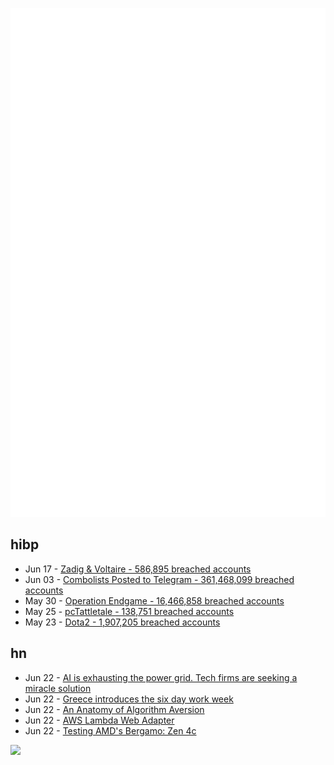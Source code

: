 ![Metrics](https://raw.githubusercontent.com/phixion/phixion/master/metrics.svg)

## hibp

<!--
for https://github.com/phixion/phixion/blob/main/.github/workflows/feeds.yml
-->
<!--START_SECTION:haveibeenpwnd-->
- Jun 17 - [Zadig & Voltaire - 586,895 breached accounts](https://haveibeenpwned.com/PwnedWebsites#ZadigVoltaire)
- Jun 03 - [Combolists Posted to Telegram - 361,468,099 breached accounts](https://haveibeenpwned.com/PwnedWebsites#TelegramCombolists)
- May 30 - [Operation Endgame - 16,466,858 breached accounts](https://haveibeenpwned.com/PwnedWebsites#OperationEndgame)
- May 25 - [pcTattletale - 138,751 breached accounts](https://haveibeenpwned.com/PwnedWebsites#pcTattletale)
- May 23 - [Dota2 - 1,907,205 breached accounts](https://haveibeenpwned.com/PwnedWebsites#Dota2)
<!--END_SECTION:haveibeenpwnd-->

## hn

<!--
for https://github.com/phixion/phixion/blob/main/.github/workflows/feeds.yml
-->
<!--START_SECTION:hn-->
- Jun 22 - [AI is exhausting the power grid. Tech firms are seeking a miracle solution](https://www.msn.com/en-us/money/technology/ai-is-exhausting-the-power-grid-tech-firms-are-seeking-a-miracle-solution/ar-BB1oDl5z)
- Jun 22 - [Greece introduces the six day work week](https://www.dw.com/en/greece-introduces-the-six-day-work-week/a-69439050)
- Jun 22 - [An Anatomy of Algorithm Aversion](https://papers.ssrn.com/sol3/papers.cfm?abstract_id=4865492)
- Jun 22 - [AWS Lambda Web Adapter](https://github.com/awslabs/aws-lambda-web-adapter)
- Jun 22 - [Testing AMD's Bergamo: Zen 4c](https://chipsandcheese.com/2024/06/22/testing-amds-bergamo-zen-4c-spam/)
<!--END_SECTION:hn-->

<!--
for https://yhype.me
-->
![](https://hit.yhype.me/github/profile?user_id=13013670)
